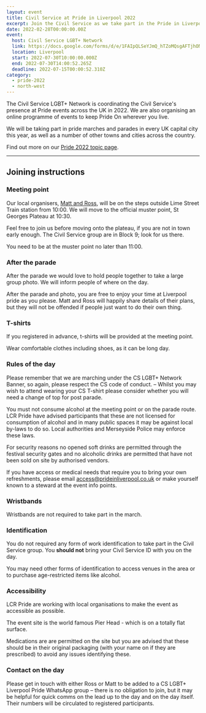 ```yaml
---
layout: event
title: Civil Service at Pride in Liverpool 2022
excerpt: Join the Civil Service as we take part in the Pride in Liverpool parade.
date: 2022-02-28T00:00:00.00Z
event:
  host: Civil Service LGBT+ Network
  link: https://docs.google.com/forms/d/e/1FAIpQLSeYJmQ_hTZoMQsgAFTjhONCPNBYGJi0VUNCJYVt1r-NbWpw8Q/viewform?usp=sf_link
  location: Liverpool
  start: 2022-07-30T10:00:00.000Z
  end: 2022-07-30T14:00:52.265Z
  deadline: 2022-07-15T00:00:52.310Z
category:
  - pride-2022
  - north-west
---
```

The Civil Service LGBT+ Network is coordinating the Civil Service's presence at Pride events across the UK in 2022. We are also organising an online programme of events to keep Pride On wherever you live.

We will be taking part in pride marches and parades in every UK capital city this year, as well as a number of other towns and cities across the country.

Find out more on our [Pride 2022 topic page](/pride-2022).

- - -

## Joining instructions

### Meeting point

Our local organisers, [Matt and Ross](/team), will be on the steps outside Lime Street Train station from 10:00. We will move to the official muster point, St Georges Plateau at 10:30. 

Feel free to join us before moving onto the plateau, if you are not in town early enough. The Civil Service group are in Block 9; look for us there.

You need to be at the muster point no later than 11:00.

### After the parade

After the parade we would love to hold people together to take a large group photo. We will inform people of where on the day.

After the parade and photo, you are free to enjoy your time at Liverpool pride as you please. Matt and Ross will happily share details of their plans, but they will not be offended if people just want to do their own thing.

### T-shirts

If you registered in advance, t-shirts will be provided at the meeting  point. 

Wear comfortable clothes including shoes, as it can be long day.

### Rules of the day

Please remember that we are marching under the CS LGBT+ Network Banner, so again, please respect the CS code of conduct. – Whilst you may wish to attend wearing your CS T-shirt please consider whether you will need a change of top for post parade. 

You must not consume alcohol at the meeting point or on the parade route. LCR Pride have advised participants that these are not licensed for consumption of alcohol and in many public spaces it may be against local by-laws to do so. Local authorities and Merseyside Police may enforce these laws. 

For security reasons no opened soft drinks are permitted through the festival security gates and no alcoholic drinks are permitted that have not been sold on site by authorised vendors. 

If you have access or medical needs that require you to bring your own refreshments, please email <access@prideinliverpool.co.uk> or make yourself known to a steward at the event info points.

### Wristbands

Wristbands are not required to take part in the march.

### Identification

You do not required any form of work identification to take part in the Civil Service group. You **should not** bring your Civil Service ID with you on the day.

You may need other forms of identification to access venues in the area or to purchase age-restricted items like alcohol.

### Accessibility

LCR Pride are working with local organisations to make the event as accessible as possible. 

The event site is the world famous Pier Head - which is on a totally flat surface. 

Medications are are permitted on the site but you are advised that these should be in their original packaging (with your name on if they are prescribed) to avoid any issues identifying these.

### Contact on the day 


Please get in touch with either Ross or Matt to be added to a CS LGBT+ Liverpool Pride WhatsApp group – there is no obligation to join, but it may be helpful for quick comms on the lead up to the day and on the day itself. Their numbers will be circulated to registered participants.
